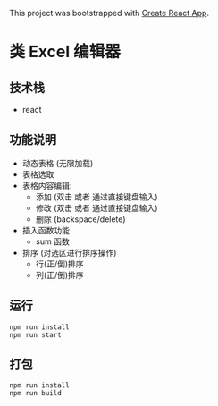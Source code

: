 This project was bootstrapped with [Create React App](https://github.com/facebook/create-react-app).

# 类 Excel 编辑器

## 技术栈

- react

## 功能说明


- 动态表格 (无限加载)
- 表格选取
- 表格内容编辑: 
	- 添加 (双击 或者 通过直接键盘输入)
	- 修改 (双击 或者 通过直接键盘输入)
	- 删除 (backspace/delete)
- 插入函数功能
	- sum 函数
- 排序 (对选区进行排序操作)
	- 行(正/倒)排序
	- 列(正/倒)排序

## 运行
```
npm run install
npm run start
```

## 打包
```
npm run install
npm run build
```


